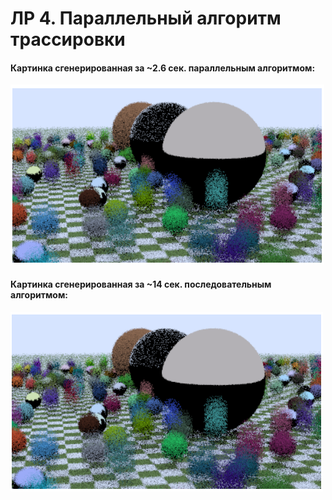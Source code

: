   # ЛР 4. Параллельный алгоритм трассировки
  
 #### Картинка сгенерированная за ~2.6 сек. параллельным алгоритмом: 
![alt text](https://github.com/IfuryI/bmstu_AnalysisOfAlgorithms/blob/main/4/report/img_example/PARALEL.PNG "Logo Title Text 1")
 
 #### Картинка сгенерированная за ~14 сек. последовательным алгоритмом: 
![alt text](https://github.com/IfuryI/bmstu_AnalysisOfAlgorithms/blob/main/4/report/img_example/SEQENTIONAL.PNG "Logo Title Text 1")
